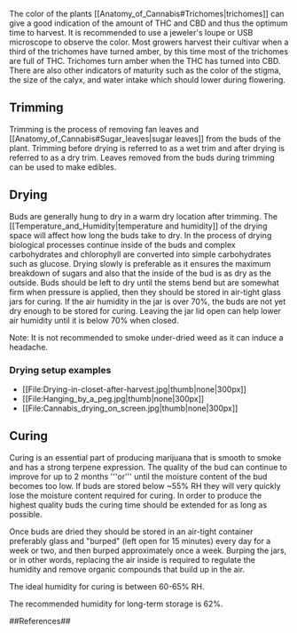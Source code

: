 The color of the plants [[Anatomy_of_Cannabis#Trichomes|trichomes]] can give a good indication of the amount of THC and CBD and thus the optimum time to harvest. It is recommended to use a jeweler's loupe or USB microscope to observe the color. Most growers harvest their cultivar when a third of the trichomes have turned amber, by this time most of the trichomes are full of THC. Trichomes turn amber when the THC has turned into CBD. There are also other indicators of maturity such as the color of the stigma, the size of the calyx, and water intake which should lower during flowering.

## Trimming ##
Trimming is the process of removing fan leaves and [[Anatomy_of_Cannabis#Sugar_leaves|sugar leaves]] from the buds of the plant. Trimming before drying is referred to as a wet trim and after drying is referred to as a dry trim. Leaves removed from the buds during trimming can be used to make edibles.

## Drying ##
Buds are generally hung to dry in a warm dry location after trimming. The [[Temperature_and_Humidity|temperature and humidity]] of the drying space will affect how long the buds take to dry. In the process of drying biological processes continue inside of the buds and complex carbohydrates and chlorophyll are converted into simple carbohydrates such as glucose. Drying slowly is preferable as it ensures the maximum breakdown of sugars and also that the inside of the bud is as dry as the outside. Buds should be left to dry until the stems bend but are somewhat firm when pressure is applied, then they should be stored in air-tight glass jars for curing. If the air humidity in the jar is over 70%, the buds are not yet dry enough to be stored for curing. Leaving the jar lid open can help lower air humidity until it is below 70% when closed.

Note: It is not recommended to smoke under-dried weed as it can induce a headache.
### Drying setup examples ###

<div align#'center'>
<ul> 
<li style#"display: inline-block;"> [[File:Drying-in-closet-after-harvest.jpg|thumb|none|300px]] </li>
<li style#"display: inline-block;"> [[File:Hanging_by_a_peg.jpg|thumb|none|300px]] </li>
<li style#"display: inline-block;"> [[File:Cannabis_drying_on_screen.jpg|thumb|none|300px]] </li>
</ul>
</div>

## Curing ## 
Curing is an essential part of producing marijuana that is smooth to smoke and has a strong terpene expression. The quality of the bud can continue to improve for up to 2 months '''or''' until the moisture content of the bud becomes too low. If buds are stored below ~55% RH they will very quickly lose the moisture content required for curing. In order to produce the highest quality buds the curing time should be extended for as long as possible.  

Once buds are dried they should be stored in an air-tight container preferably glass and "burped" (left open for 15 minutes) every day for a week or two, and then burped approximately once a week. Burping the jars, or in other words, replacing the air inside is required to regulate the humidity and remove organic compounds that build up in the air. 

The ideal humidity for curing is between 60-65% RH.

The recommended humidity for long-term storage is 62%.

##References##
<references/>